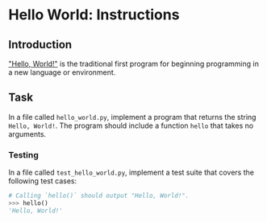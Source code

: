 # Hello World: Instructions

## Introduction

["Hello, World!"][wikipedia-hello-world-program] is the traditional first
program for beginning programming in a new language or environment.

## Task

In a file called `hello_world.py`, implement a program that returns the string
`Hello, World!`. The program should include a function `hello` that takes no
arguments.

### Testing

In a file called `test_hello_world.py`, implement a test suite that covers the
following test cases:

```python
# Calling `hello()` should output "Hello, World!".
>>> hello()
'Hello, World!'
```

[wikipedia-hello-world-program]:
  https://en.wikipedia.org/wiki/%22Hello,_World!%22_program
